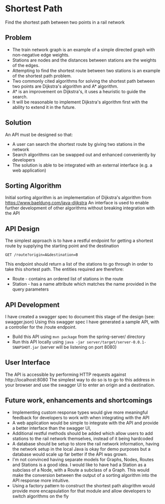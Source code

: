 # Shortest Path
Find the shortest path between two points in a rail network

## Problem
* The train network graph is an example of a simple directed graph with non-negative edge weights.
* Stations are nodes and the distances between stations are the weights of the edges.
* Attempting to find the shortest route between two stations is an example of the shortest path problem. 
* Two commonly cited algorithms for solving the shortest path between two points are Dijkstra's algorithm and A* algorithm.
* A* is an improvement on Dijkstra's, it uses a heuristic to guide the search.
* It will be reasonable to implement Dijkstra's algorithm first with the ability to extend it in the future.

## Solution
An API must be designed so that:
* A user can search the shortest route by giving two stations in the network
* Search algorithms can be swapped out and enhanced conveniently by developers
* The solution is able to be integrated with an external interface (e.g. a web application)

## Sorting Algorithm
Initial sorting algorithm is an implementation of Dijkstra's algorithm from https://www.baeldung.com/java-dijkstra
An interface is used to enable further development of other algorithms without breaking integration with the API

## API Design
The simplest approach is to have a restful endpoint for getting a shortest route by supplying the starting point and the destination

    GET /route?origin=A&destination=B

This endpoint should return a list of the stations to go through in order to take this shortest path. 
The entities required are therefore:
* Route - contains an ordered list of stations in the route
* Station - has a name attribute which matches the name provided in the query parameters

## API Development
I have created a swagger spec to document this stage of the design (see: swagger.json)
Using this swagger spec I have generated a sample API, with a controller for the /route endpoint.
* Build this API using `mvn package` from the spring-server/ directory
* Run this API locally using `java -jar server/target/server-0.0.1-SNAPSHOT.jar` (server will be listening on port 8080)

## User Interface
The API is accessible by performing HTTP requests against http://localhost:8080
The simplest way to do so is to go to this address in your browser and use the swagger UI to enter an origin and a destination. 
 
## Future work, enhancements and shortcomings 
* Implementing custom response types would give more meaningful feedback for developers to work with when integrating with the API
* A web application would be simple to integrate with the API and provide a better interface than the swagger UI,
* Additional restful methods should be added which allow users to add stations to the rail network themselves, instead of it being hardcoded
* A database should be setup to store the rail network information, having the network setup in the local Java is okay for demo purposes but a database would scale up far better if the API was grown.
* I'm not convinced having separate models for Graphs, Nodes, Routes and Stations is a good idea. I would like to have had a Station as a subclass of a Node, with a Route a subclass of a Graph. This would make the conversion between the output of a sorting algorithm into the API response more intuitive.
* Using a factory pattern to construct the shortest path alogrithm would provide more encapsulation for that module and allow developers to switch algorithms on the fly
